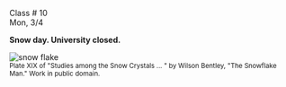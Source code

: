 
<div class="lecture2">
<div class="column_date">

Class # 10 <br>
Mon, 3/4

</div>

<div class="column_materials">
<p markdown="block">

__Snow day. University closed.__

<img src="https://upload.wikimedia.org/wikipedia/commons/9/92/Snowflake7.png" alt="snow flake">
<br><small>Plate XIX of "Studies among the Snow Crystals ... " by Wilson Bentley, "The Snowflake Man." Work in public domain. </small>



</p>
</div>

<div class="column_assign">
<p markdown="block">


</p>
</div>

</div>
